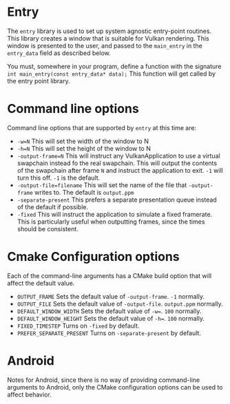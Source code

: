 # Entry

The `entry` library is used to set up system agnostic entry-point routines.
This library creates a window that is suitable for Vulkan rendering. This
window is presented to the user, and passed to the `main_entry` in the
`entry_data` field as described below.

You must, somewhere in your program, define a function with the signature
`int main_entry(const entry_data* data);` This function will get called
by the entry point library.

# Command line options

Command line options that are supported by `entry` at this time are:
- `-w=N` This will set the width of the window to N
- `-h=N` This will set the height of the window to N
- `-output-frame=N` This will instruct any VulkanApplication to use a virtual
swapchain instead fo the real swapchain. This will output the contents of the
swapchain after frame `N` and instruct the application to exit. `-1` will
turn this off. `-1` is the default.
- `-output-file=filename` This will set the name of the file that
`-output-frame` writes to. The default is `output.ppm`
- `-separate-present` This prefers a separate presentation queue instead of the
default if possible.
- `-fixed` This will instruct the application to simulate a fixed framerate.
This is particularly useful when outputting frames, since the times should
be consistent.

# Cmake Configuration options
Each of the command-line arguments has a CMake build option that will
affect the default value.
- `OUTPUT_FRAME` Sets the default value of `-output-frame`. `-1` normally.
- `OUTPUT_FILE` Sets the default value of `-output-file`. `output.ppm` normally.
- `DEFAULT_WINDOW_WIDTH` Sets the default value of `-w=`. `100` normally.
- `DEFAULT_WINDOW_HEIGHT` Sets the default value of `-h=`. `100` normally.
- `FIXED_TIMESTEP` Turns on `-fixed` by default.
- `PREFER_SEPARATE_PRESENT` Turns on `-separate-present` by default.

# Android
Notes for Android, since there is no way of providing command-line arguments
to Android, only the CMake configuration options can be used to affect
behavior.